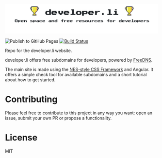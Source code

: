 ![Image of developer.li](https://github.com/piraces/developer.li/raw/master/logo.png)

![Publish to GitHub Pages](https://github.com/piraces/developer.li/workflows/Publish%20to%20GitHub%20Pages/badge.svg?branch=master)
[![Build Status](https://travis-ci.org/piraces/developer.li.svg?branch=master)](https://travis-ci.org/piraces/developer.li)

Repo for the developer.li website.

developer.li offers free subdomains for developers, powered by [FreeDNS](https://freedns.afraid.org/).

The main site is made using the [NES-style CSS Framework](https://github.com/nostalgic-css/NES.css) and Angular.
It offers a simple check tool for available subdomains and a short tutorial about how to get started.

# Contributing

Please feel free to contribute to this project in any way you want: open an issue, submit your own PR or propose a functionality.

# License 

MIT
